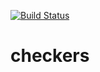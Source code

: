 [![Build Status](https://app.travis-ci.com/bastiromer/checkers.svg?branch=master)](https://app.travis-ci.com/bastiromer/checkers)

# checkers